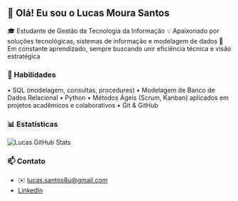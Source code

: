## 👋 Olá! Eu sou o Lucas Moura Santos

🎓 Estudante de Gestão da Tecnologia da Informação
💡 Apaixonado por soluções tecnológicas, sistemas de informação e modelagem de dados
🚀 Em constante aprendizado, sempre buscando unir eficiência técnica e visão estratégica


### 🧠 Habilidades
• SQL (modelagem, consultas, procedures)
• Modelagem de Banco de Dados Relacional
• Python
• Métodos Ágeis (Scrum, Kanban) aplicados em projetos acadêmicos e colaborativos
• Git & GitHub

### 📊 Estatísticas
![Lucas GitHub Stats](https://github-readme-stats.vercel.app/api?username=Lucaspss5&show_icons=true&theme=tokyonight)

### 📫 Contato
- ✉️ lucas.santos8u@gmail.com 
- [LinkedIn](https://www.linkedin.com/in/lucas-moura-santos-b43654134?utm_source=share&utm_campaign=share_via&utm_content=profile&utm_medium=ios_app)
<!---
Lucaspss5/Lucaspss5 is a ✨ special ✨ repository becaus its `README.md` (this file) appears on your GitHub profile.
You can click the Preview link to take a look at your changes.
--->
